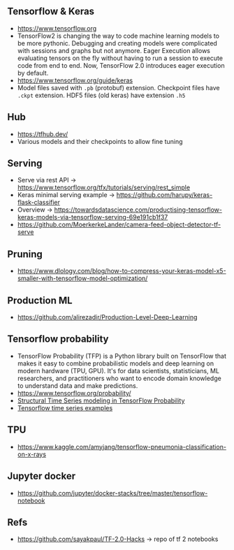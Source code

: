 ## Tensorflow & Keras
* https://www.tensorflow.org
* TensorFlow2 is changing the way to code machine learning models to be more pythonic. Debugging and creating models were complicated with sessions and graphs but not anymore. Eager Execution allows evaluating tensors on the fly without having to run a session to execute code from end to end. Now, TensorFlow 2.0 introduces eager execution by default.
* https://www.tensorflow.org/guide/keras
* Model files saved with `.pb` (protobuf) extension. Checkpoint files have `.ckpt` extension. HDF5 files (old keras) have extension `.h5`

## Hub
* https://tfhub.dev/
* Various models and their checkpoints to allow fine tuning

## Serving
* Serve via rest API -> https://www.tensorflow.org/tfx/tutorials/serving/rest_simple
* Keras minimal serving example -> https://github.com/harupy/keras-flask-classifier
* Overview -> https://towardsdatascience.com/productising-tensorflow-keras-models-via-tensorflow-serving-69e191cb1f37
* https://github.com/MoerkerkeLander/camera-feed-object-detector-tf-serve

## Pruning
* https://www.dlology.com/blog/how-to-compress-your-keras-model-x5-smaller-with-tensorflow-model-optimization/

## Production ML
* https://github.com/alirezadir/Production-Level-Deep-Learning

## Tensorflow probability
* TensorFlow Probability (TFP) is a Python library built on TensorFlow that makes it easy to combine probabilistic models and deep learning on modern hardware (TPU, GPU). It's for data scientists, statisticians, ML researchers, and practitioners who want to encode domain knowledge to understand data and make predictions.
* https://www.tensorflow.org/probability/
* [Structural Time Series modeling in TensorFlow Probability](https://medium.com/tensorflow/structural-time-series-modeling-in-tensorflow-probability-344edac24083)
* [Tensorflow time series examples](https://github.com/tgjeon/TensorFlow-Tutorials-for-Time-Series)

## TPU
* https://www.kaggle.com/amyjang/tensorflow-pneumonia-classification-on-x-rays

## Jupyter docker
* https://github.com/jupyter/docker-stacks/tree/master/tensorflow-notebook

## Refs
* https://github.com/sayakpaul/TF-2.0-Hacks -> repo of tf 2 notebooks